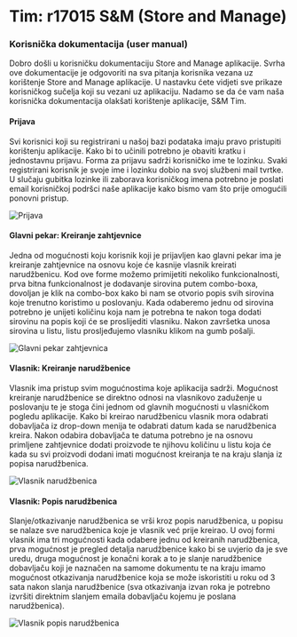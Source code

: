 # Tim: r17015      S&M (Store and Manage)

### Korisnička dokumentacija (user manual)

Dobro došli u korisničku dokumentaciju Store and Manage aplikacije. Svrha ove dokumentacije je odgovoriti na sva pitanja korisnika vezana uz korištenje Store and Manage aplikacije. U nastavku ćete vidjeti sve prikaze korisničkog sučelja koji su vezani uz aplikaciju. Nadamo se da će vam naša korisnička dokumentacija olakšati korištenje aplikacije, S&M Tim.

#### Prijava 

Svi korisnici koji su registrirani u našoj bazi podataka imaju pravo pristupiti korištenju aplikacije. Kako bi to učinili potrebno je obaviti kratku i jednostavnu prijavu. Forma za prijavu sadrži korisničko ime te lozinku. Svaki registrirani korisnik je svoje ime i lozinku dobio na svoj službeni mail tvrtke. U slučaju gubitka lozinke ili zaborava korisničkog imena potrebno je poslati email korisničkoj podršci naše aplikacije kako bismo vam što prije omogućili ponovni pristup.

![Prijava](http://oi66.tinypic.com/b6ddlk.jpg)

#### Glavni pekar: Kreiranje zahtjevnice

Jedna od mogućnosti koju korisnik koji je prijavljen kao glavni pekar ima je kreiranje zahtjevnice na osnovu koje će kasnije vlasnik kreirati narudžbenicu. Kod ove forme možemo primijetiti nekoliko funkcionalnosti, prva bitna funkcionalnost je dodavanje sirovina putem combo-boxa, dovoljan je klik na combo-box kako bi nam se otvorio popis svih sirovina koje trenutno koristimo u poslovanju. Kada odaberemo jednu od sirovina potrebno je unijeti količinu koja nam je potrebna te nakon toga dodati sirovinu na popis koji će se proslijediti vlasniku. Nakon završetka unosa sirovina u listu, listu prosljeđujemo vlasniku klikom na gumb pošalji.

![Glavni pekar zahtjevnica](http://oi67.tinypic.com/x5e3it.jpg)

#### Vlasnik: Kreiranje narudžbenice

Vlasnik ima pristup svim mogućnostima koje aplikacija sadrži. Mogućnost kreiranje narudžbenice se direktno odnosi na vlasnikovo zaduženje u poslovanju te je stoga čini jednom od glavnih mogućnosti u vlasničkom pogledu aplikacije. Kako bi kreirao narudžbenicu vlasnik mora odabrati dobavljača iz drop-down menija te odabrati datum kada se narudžbenica kreira. Nakon odabira dobavljača te datuma potrebno je na osnovu primljene zahtjevnice dodati proizvode te njihovu količinu u listu koja će kada su svi proizvodi dodani imati mogućnost kreiranja te na kraju slanja iz popisa narudžbenica.

![Vlasnik narudžbenica](http://oi68.tinypic.com/2lyixz.jpg)

#### Vlasnik: Popis narudžbenica

Slanje/otkazivanje narudžbenica se vrši kroz popis narudžbenica, u popisu se nalaze sve narudžbenica koje je vlasnik već prije kreirao. U ovoj formi vlasnik ima tri mogućnosti kada odabere jednu od kreiranih narudžbenica, prva mogućnost je pregled detalja narudžbenice kako bi se uvjerio da je sve uredu, druga mogućnost je konačni korak a to je slanje narudžbenice dobavljaču koji je naznačen na samome dokumentu te na kraju imamo mogućnost otkazivanja narudžbenice koja se može iskoristiti u roku od 3 sata nakon slanja narudžbenice (sva otkazivanja izvan roka je potrebno izvršiti direktnim slanjem emaila dobavljaču kojemu je poslana narudžbenica).

![Vlasnik popis narudžbenica](http://oi64.tinypic.com/312wi2p.jpg)
